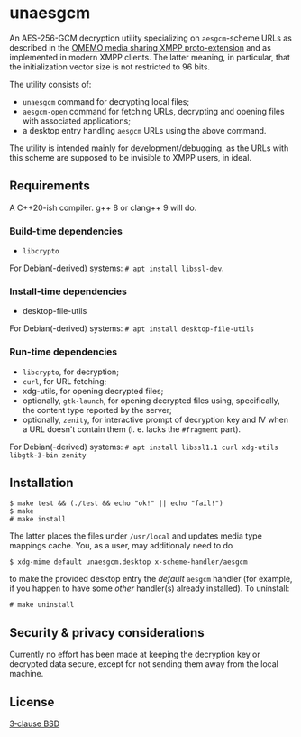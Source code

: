 
# unaesgcm
An AES-256-GCM decryption utility specializing on `aesgcm`-scheme URLs as
described in the [OMEMO media sharing XMPP proto-extension](https://xmpp.org/extensions/inbox/omemo-media-sharing.html)
and as implemented in modern XMPP clients. The latter meaning, in particular,
that the initialization vector size is not restricted to 96 bits.

The utility consists of:

* `unaesgcm` command for decrypting local files;
* `aesgcm-open` command for fetching URLs, decrypting and opening files with
associated applications;
* a desktop entry handling `aesgcm` URLs using the above command.

The utility is intended mainly for development/debugging, as the URLs with this
scheme are supposed to be invisible to XMPP users, in ideal.


## Requirements

A C++20-ish compiler. g++ 8 or clang++ 9 will do.

### Build-time dependencies

* `libcrypto`

For Debian(-derived) systems: `# apt install libssl-dev`.

### Install-time dependencies

* desktop-file-utils

For Debian(-derived) systems: `# apt install desktop-file-utils`

### Run-time dependencies

* `libcrypto`, for decryption;
* `curl`, for URL fetching;
* xdg-utils, for opening decrypted files;
* optionally, `gtk-launch`, for opening decrypted files using, specifically,
the content type reported by the server;
* optionally, `zenity`, for interactive prompt of decryption key and IV when a
URL doesn't contain them (i. e. lacks the `#fragment` part).

For Debian(-derived) systems: `# apt install libssl1.1 curl xdg-utils
libgtk-3-bin zenity`


## Installation

`$ make test && (./test && echo "ok!" || echo "fail!")`<br/>
`$ make`<br/>
`# make install`

The latter places the files under `/usr/local` and updates media type
mappings cache. You, as a user, may additionaly need to do

`$ xdg-mime default unaesgcm.desktop x-scheme-handler/aesgcm`

to make the provided desktop entry the *default* `aesgcm` handler (for example,
if you happen to have some *other* handler(s) already installed). To uninstall:

`# make uninstall`

## Security & privacy considerations

Currently no effort has been made at keeping the decryption key or decrypted
data secure, except for not sending them away from the local machine.

## License

[3‐clause BSD](LICENSE.md)

